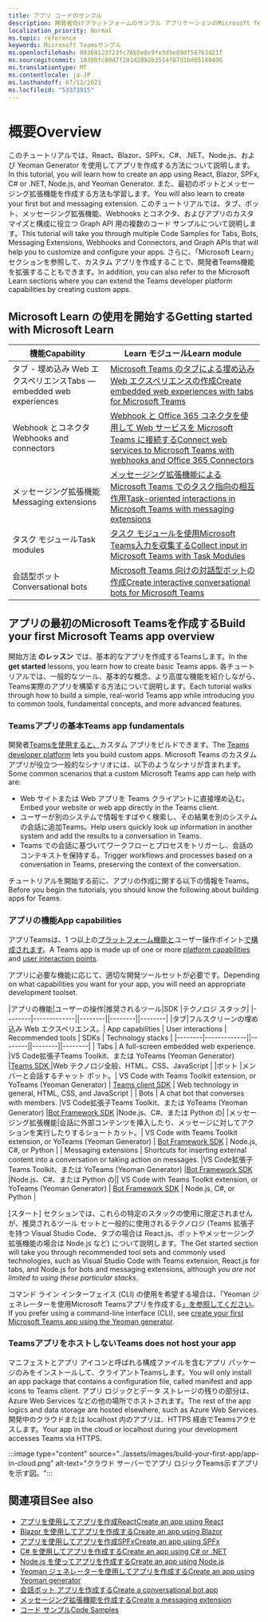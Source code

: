 ```yaml
---
title: アプリ コードのサンプル
description: 開発者向けプラットフォームのサンプル アプリケーションのMicrosoft Teams説明
localization_priority: Normal
ms.topic: reference
keywords: Microsoft Teamsサンプル
ms.openlocfilehash: 09369123f23fc76b5e8c9fe3d5e89df56763d21f
ms.sourcegitcommit: 10380fc80d7f281d2892b3514f87d1bd05180496
ms.translationtype: MT
ms.contentlocale: ja-JP
ms.lasthandoff: 07/12/2021
ms.locfileid: "53373915"
---
```

# <a name="overview"></a><span data-ttu-id="1cb16-104">概要</span><span class="sxs-lookup"><span data-stu-id="1cb16-104">Overview</span></span>

<span data-ttu-id="1cb16-105">このチュートリアルでは、React、Blazor、SPFx、C#、.NET、Node.js、および Yeoman Generator を使用してアプリを作成する方法について説明します。</span><span class="sxs-lookup"><span data-stu-id="1cb16-105">In this tutorial, you will learn how to create an app using React, Blazor, SPFx, C# or .NET, Node.js, and Yeoman Generator.</span></span> <span data-ttu-id="1cb16-106">また、最初のボットとメッセージング拡張機能を作成する方法も学習します。</span><span class="sxs-lookup"><span data-stu-id="1cb16-106">You will also learn to create your first bot and messaging extension.</span></span> <span data-ttu-id="1cb16-107">このチュートリアルでは、タブ、ボット、メッセージング拡張機能、Webhooks とコネクタ、およびアプリのカスタマイズと構成に役立つ Graph API 用の複数のコード サンプルについて説明します。</span><span class="sxs-lookup"><span data-stu-id="1cb16-107">This tutorial will take you through multiple Code Samples for Tabs, Bots, Messaging Extensions, Webhooks and Connectors, and Graph APIs that will help you to customize and configure your apps.</span></span> <span data-ttu-id="1cb16-108">さらに、「Microsoft Learn」セクションを参照して、カスタム アプリを作成することで、開発者Teams機能を拡張することもできます。</span><span class="sxs-lookup"><span data-stu-id="1cb16-108">In addition, you can also refer to the Microsoft Learn sections where you can extend the Teams developer platform capabilities by creating custom apps.</span></span>  

## <a name="getting-started-with-microsoft-learn"></a><span data-ttu-id="1cb16-109">Microsoft Learn の使用を開始する</span><span class="sxs-lookup"><span data-stu-id="1cb16-109">Getting started with Microsoft Learn</span></span>

| <span data-ttu-id="1cb16-110">**機能**</span><span class="sxs-lookup"><span data-stu-id="1cb16-110">**Capability**</span></span>| <span data-ttu-id="1cb16-111">**Learn モジュール**</span><span class="sxs-lookup"><span data-stu-id="1cb16-111">**Learn module**</span></span>|
|--------|-------------|
| <span data-ttu-id="1cb16-112">タブ - 埋め込み Web エクスペリエンス</span><span class="sxs-lookup"><span data-stu-id="1cb16-112">Tabs  — embedded web experiences</span></span>  |  [<span data-ttu-id="1cb16-113">Microsoft Teams のタブによる埋め込み Web エクスペリエンスの作成</span><span class="sxs-lookup"><span data-stu-id="1cb16-113">Create embedded web experiences with tabs for Microsoft Teams</span></span>](/learn/modules/embedded-web-experiences/) |
| <span data-ttu-id="1cb16-114">Webhook とコネクタ</span><span class="sxs-lookup"><span data-stu-id="1cb16-114">Webhooks and connectors</span></span>  |  [<span data-ttu-id="1cb16-115">Webhook と Office 365 コネクタを使用して Web サービスを Microsoft Teams に接続する</span><span class="sxs-lookup"><span data-stu-id="1cb16-115">Connect web services to Microsoft Teams with webhooks and Office 365 Connectors</span></span>](/learn/modules/msteams-webhooks-connectors/) |
|<span data-ttu-id="1cb16-116">メッセージング拡張機能</span><span class="sxs-lookup"><span data-stu-id="1cb16-116">Messaging extensions</span></span>  | [<span data-ttu-id="1cb16-117">メッセージング拡張機能による Microsoft Teams でのタスク指向の相互作用</span><span class="sxs-lookup"><span data-stu-id="1cb16-117">Task-oriented interactions in Microsoft Teams with messaging extensions</span></span>](/learn/modules/msteams-messaging-extensions/)  |
| <span data-ttu-id="1cb16-118">タスク モジュール</span><span class="sxs-lookup"><span data-stu-id="1cb16-118">Task modules</span></span> |  [<span data-ttu-id="1cb16-119">タスク モジュールを使用Microsoft Teams入力を収集する</span><span class="sxs-lookup"><span data-stu-id="1cb16-119">Collect input in Microsoft Teams with Task Modules</span></span>](/learn/modules/msteams-task-modules/) |
| <span data-ttu-id="1cb16-120">会話型ボット</span><span class="sxs-lookup"><span data-stu-id="1cb16-120">Conversational bots</span></span>  | [<span data-ttu-id="1cb16-121">Microsoft Teams 向けの対話型ボットの作成</span><span class="sxs-lookup"><span data-stu-id="1cb16-121">Create interactive conversational bots for Microsoft Teams</span></span>](/learn/modules/msteams-conversation-bots/)  |

## <a name="build-your-first-microsoft-teams-app-overview"></a><span data-ttu-id="1cb16-122">アプリの最初のMicrosoft Teamsを作成する</span><span class="sxs-lookup"><span data-stu-id="1cb16-122">Build your first Microsoft Teams app overview</span></span>

<span data-ttu-id="1cb16-123">開始方法 **のレッスン** では、基本的なアプリを作成するTeamsします。</span><span class="sxs-lookup"><span data-stu-id="1cb16-123">In the **get started** lessons, you learn how to create basic Teams apps.</span></span> <span data-ttu-id="1cb16-124">各チュートリアルでは、一般的なツール、基本的な概念、より高度な機能を紹介しながら、Teams実際のアプリを構築する方法について説明します。</span><span class="sxs-lookup"><span data-stu-id="1cb16-124">Each tutorial walks through how to build a simple, real-world Teams app while introducing you to common tools, fundamental concepts, and more advanced features.</span></span>

### <a name="teams-app-fundamentals"></a><span data-ttu-id="1cb16-125">Teamsアプリの基本</span><span class="sxs-lookup"><span data-stu-id="1cb16-125">Teams app fundamentals</span></span>

<span data-ttu-id="1cb16-126">開発者[Teamsを使用すると、](../overview.md)カスタム アプリをビルドできます。</span><span class="sxs-lookup"><span data-stu-id="1cb16-126">The [Teams developer platform](../overview.md) lets you build custom apps.</span></span> <span data-ttu-id="1cb16-127">Microsoft Teams のカスタム アプリが役立つ一般的なシナリオには、以下のようなシナリが含まれます。</span><span class="sxs-lookup"><span data-stu-id="1cb16-127">Some common scenarios that a custom Microsoft Teams app can help with are:</span></span>

* <span data-ttu-id="1cb16-128">Web サイトまたは Web アプリを Teams クライアントに直接埋め込む。</span><span class="sxs-lookup"><span data-stu-id="1cb16-128">Embed your website or web app directly in the Teams client.</span></span>
* <span data-ttu-id="1cb16-129">ユーザーが別のシステムで情報をすばやく検索し、その結果を別のシステムの会話に追加Teams。</span><span class="sxs-lookup"><span data-stu-id="1cb16-129">Help users quickly look up information in another system and add the results to a conversation in Teams.</span></span>
* <span data-ttu-id="1cb16-130">Teams での会話に基づいてワークフローとプロセスをトリガーし、会話のコンテキストを保持する。</span><span class="sxs-lookup"><span data-stu-id="1cb16-130">Trigger workflows and processes based on a conversation in Teams, preserving the context of the conversation.</span></span>

<span data-ttu-id="1cb16-131">チュートリアルを開始する前に、アプリの作成に関する以下の情報をTeams。</span><span class="sxs-lookup"><span data-stu-id="1cb16-131">Before you begin the tutorials, you should know the following about building apps for Teams.</span></span>

### <a name="app-capabilities"></a><span data-ttu-id="1cb16-132">アプリの機能</span><span class="sxs-lookup"><span data-stu-id="1cb16-132">App capabilities</span></span>

<span data-ttu-id="1cb16-133">アプリTeamsは、1 つ以上の[プラットフォーム機能と](../concepts/capabilities-overview.md)ユーザー操作ポイント[で構成されます](../concepts/extensibility-points.md)。</span><span class="sxs-lookup"><span data-stu-id="1cb16-133">A Teams app is made up of one or more [platform capabilities](../concepts/capabilities-overview.md) and [user interaction points](../concepts/extensibility-points.md).</span></span>

<span data-ttu-id="1cb16-134">アプリに必要な機能に応じて、適切な開発ツールセットが必要です。</span><span class="sxs-lookup"><span data-stu-id="1cb16-134">Depending on what capabilities you want for your app, you will need an appropriate development toolset.</span></span>

<span data-ttu-id="1cb16-135">|アプリの機能|ユーザーの操作|推奨されるツール|SDK |テクノロジ スタック| |--------|-------------||--------||--------||--------| |タブ|フルスクリーンの埋め込み Web エクスペリエンス。</span><span class="sxs-lookup"><span data-stu-id="1cb16-135">| App capabilities | User interactions | Recommended tools | SDKs | Technology stacks | |--------|-------------||--------||--------||--------| | Tabs | A full-screen embedded web experience.</span></span> <span data-ttu-id="1cb16-136">|VS Code拡張子Teams Toolkit、または YoTeams (Yeoman Generator) |[Teams SDK |](/javascript/api/overview/msteams-client)Web テクノロジ全般、HTML、CSS、JavaScript | |ボット |メンバーと会話するチャット ボット。</span><span class="sxs-lookup"><span data-stu-id="1cb16-136">| VS Code with Teams Toolkit extension, or YoTeams (Yeoman Generator) | [Teams client SDK](/javascript/api/overview/msteams-client) | Web technology in general, HTML, CSS, and JavaScript | | Bots | A chat bot that converses with members.</span></span> <span data-ttu-id="1cb16-137">|VS Code拡張子Teams Toolkit、または YoTeams (Yeoman Generator) |[Bot Framework SDK](https://dev.botframework.com/) |Node.js、C#、または Python の| |メッセージング拡張機能|会話に外部コンテンツを挿入したり、メッセージに対してアクションを実行したりするショートカット。</span><span class="sxs-lookup"><span data-stu-id="1cb16-137">| VS Code with Teams Toolkit extension, or YoTeams (Yeoman Generator) | [Bot Framework SDK](https://dev.botframework.com/) | Node.js, C#, or Python | | Messaging extensions | Shortcuts for inserting external content into a conversation or taking action on messages.</span></span> <span data-ttu-id="1cb16-138">|VS Code拡張子Teams Toolkit、または YoTeams (Yeoman Generator) |[Bot Framework SDK](https://dev.botframework.com/) |Node.js、C#、または Python の|</span><span class="sxs-lookup"><span data-stu-id="1cb16-138">| VS Code with Teams Toolkit extension, or YoTeams (Yeoman Generator) | [Bot Framework SDK](https://dev.botframework.com/) | Node.js, C#, or Python |</span></span>

<span data-ttu-id="1cb16-139">[スタート] セクションでは、これらの特定のスタックの使用に限定されませんが、推奨されるツール セットと一般的に使用されるテクノロジ (Teams 拡張子を持つ Visual Studio Code、タブの場合は React.js、ボットやメッセージング拡張機能の場合は Node.js など) について説明します。</span><span class="sxs-lookup"><span data-stu-id="1cb16-139">The Get started section will take you through recommended tool sets and commonly used technologies, such as Visual Studio Code with Teams extension, React.js for tabs, and Node.js for bots and messaging extensions, although *you are not limited to using these particular stacks*.</span></span>

<span data-ttu-id="1cb16-140">コマンド ライン インターフェイス (CLI) の使用を希望する場合は、「Yeoman ジェネレーターを使用Microsoft Teamsアプリを作成する[」を参照してください](../get-started/get-started-yeoman.md)。</span><span class="sxs-lookup"><span data-stu-id="1cb16-140">If you prefer using a command-line interface (CLI), see [create your first Microsoft Teams app using the Yeoman generator](../get-started/get-started-yeoman.md).</span></span>

### <a name="teams-does-not-host-your-app"></a><span data-ttu-id="1cb16-141">Teamsアプリをホストしない</span><span class="sxs-lookup"><span data-stu-id="1cb16-141">Teams does not host your app</span></span>

<span data-ttu-id="1cb16-142">マニフェストとアプリ アイコンと呼ばれる構成ファイルを含むアプリ パッケージのみをインストールして、クライアントTeamsします。</span><span class="sxs-lookup"><span data-stu-id="1cb16-142">You will only install an app package that contains a configuration file, called manifest and app icons to Teams client.</span></span> <span data-ttu-id="1cb16-143">アプリ ロジックとデータ ストレージの残りの部分は、Azure Web Services などの他の場所でホストされます。</span><span class="sxs-lookup"><span data-stu-id="1cb16-143">The rest of the app logics and data storage are hosted elsewhere, such as Azure Web Services.</span></span> <span data-ttu-id="1cb16-144">開発中のクラウドまたは localhost 内のアプリは、HTTPS 経由でTeamsアクセスします。</span><span class="sxs-lookup"><span data-stu-id="1cb16-144">Your app in the cloud or localhost during your development accesses Teams via HTTPS.</span></span>

:::image type="content" source="../assets/images/build-your-first-app/app-in-cloud.png" alt-text="クラウド サーバーでアプリ ロジックTeams示すアプリを示す図。":::

## <a name="see-also"></a><span data-ttu-id="1cb16-146">関連項目</span><span class="sxs-lookup"><span data-stu-id="1cb16-146">See also</span></span>

* [<span data-ttu-id="1cb16-147">アプリを使用してアプリを作成React</span><span class="sxs-lookup"><span data-stu-id="1cb16-147">Create an app using React</span></span>](first-app-react.md)
* [<span data-ttu-id="1cb16-148">Blazor を使用してアプリを作成する</span><span class="sxs-lookup"><span data-stu-id="1cb16-148">Create an app using Blazor</span></span>](first-app-blazor.md)
* [<span data-ttu-id="1cb16-149">アプリを使用してアプリを作成SPFx</span><span class="sxs-lookup"><span data-stu-id="1cb16-149">Create an app using SPFx</span></span>](first-app-spfx.md)
* [<span data-ttu-id="1cb16-150">C# を使用してアプリを作成する</span><span class="sxs-lookup"><span data-stu-id="1cb16-150">Create an app using C# or .NET</span></span>](get-started-dotnet-app-studio.md)
* [<span data-ttu-id="1cb16-151">Node.js を使ってアプリを作成する</span><span class="sxs-lookup"><span data-stu-id="1cb16-151">Create an app using Node.js</span></span>](get-started-nodejs-app-studio.md)
* [<span data-ttu-id="1cb16-152">Yeoman ジェネレーターを使用してアプリを作成する</span><span class="sxs-lookup"><span data-stu-id="1cb16-152">Create an app using Yeoman generator</span></span>](get-started-yeoman.md)
* [<span data-ttu-id="1cb16-153">会話ボット アプリを作成する</span><span class="sxs-lookup"><span data-stu-id="1cb16-153">Create a conversational bot app</span></span>](first-app-bot.md)
* [<span data-ttu-id="1cb16-154">メッセージング拡張機能を作成する</span><span class="sxs-lookup"><span data-stu-id="1cb16-154">Create a messaging extension</span></span>](first-message-extension.md)
* [<span data-ttu-id="1cb16-155">コード サンプル</span><span class="sxs-lookup"><span data-stu-id="1cb16-155">Code Samples</span></span>](https://github.com/OfficeDev/Microsoft-Teams-Samples)